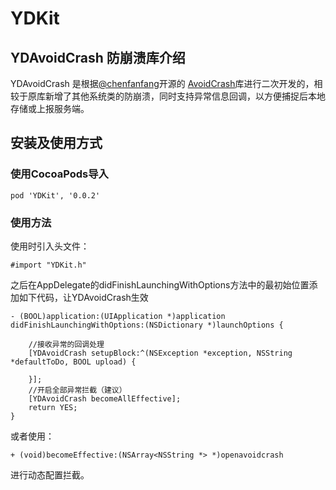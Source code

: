 # YDKit
## YDAvoidCrash 防崩溃库介绍
YDAvoidCrash 是根据[@chenfanfang](https://github.com/chenfanfang)开源的 [AvoidCrash](https://github.com/chenfanfang/AvoidCrash)库进行二次开发的，相较于原库新增了其他系统类的防崩溃，同时支持异常信息回调，以方便捕捉后本地存储或上报服务端。

## 安装及使用方式
### 使用CocoaPods导入

```
pod 'YDKit', '0.0.2'
```
### 使用方法

使用时引入头文件：

```
#import "YDKit.h"
```

之后在AppDelegate的didFinishLaunchingWithOptions方法中的最初始位置添加如下代码，让YDAvoidCrash生效

```
- (BOOL)application:(UIApplication *)application didFinishLaunchingWithOptions:(NSDictionary *)launchOptions {

    //接收异常的回调处理
    [YDAvoidCrash setupBlock:^(NSException *exception, NSString *defaultToDo, BOOL upload) {
            
    }];
    //开启全部异常拦截（建议）
    [YDAvoidCrash becomeAllEffective];
    return YES;
}
```

或者使用：

```
+ (void)becomeEffective:(NSArray<NSString *> *)openavoidcrash
```
进行动态配置拦截。
